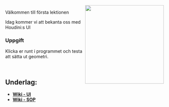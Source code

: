 
<img src="https://github.com/user-attachments/assets/cb1041dd-e9ce-48ff-b1ab-28f442c40fdd" align="right" width="250">

Välkommen till första lektionen

Idag kommer vi att bekanta oss med Houdini:s UI 

### Uppgift

Klicka er runt i programmet och testa att sätta ut geometri.


&nbsp;

## Underlag:
- [**Wiki - UI**](https://github.com/Studio-Konkret/Technical-Direction/wiki/UI-&-Noder)
- [**Wiki - SOP**](https://github.com/Studio-Konkret/Technical-Direction/wiki/SOP)
